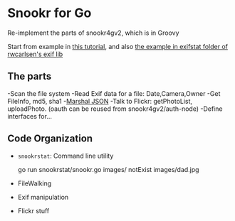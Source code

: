 # Snookr for Go

Re-implement the parts of snookr4gv2, which is in Groovy

Start from example in [this tutorial](https://github.com/GoesToEleven/GolangTraining/blob/master/50_exif/main.go), 
and also [the example in exifstat folder of rwcarlsen's exif lib](https://github.com/rwcarlsen/goexif/blob/go1/exifstat/main.go)
## The parts

-Scan the file system
-Read Exif data for a file: Date,Camera,Owner
-Get FileInfo, md5, sha1
-[Marshal JSON](http://blog.golang.org/json-and-go)
-Talk to Flickr: getPhotoList, uploadPhoto. (oauth can be reused from snookr4gv2/auth-node)
-Define interfaces for...


## Code Organization

- `snookrstat`: Command line utility
    
    go run snookrstat/snookr.go images/ notExist images/dad.jpg 

- FileWalking
- Exif manipulation
- Flickr stuff
